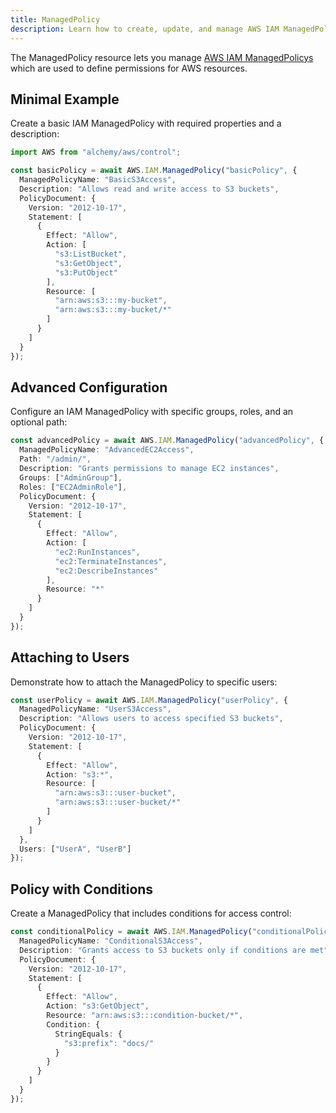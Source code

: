 ```yaml
---
title: ManagedPolicy
description: Learn how to create, update, and manage AWS IAM ManagedPolicys using Alchemy Cloud Control.
---
```


The ManagedPolicy resource lets you manage [AWS IAM ManagedPolicys](https://docs.aws.amazon.com/iam/latest/userguide/) which are used to define permissions for AWS resources.

## Minimal Example

Create a basic IAM ManagedPolicy with required properties and a description:

```ts
import AWS from "alchemy/aws/control";

const basicPolicy = await AWS.IAM.ManagedPolicy("basicPolicy", {
  ManagedPolicyName: "BasicS3Access",
  Description: "Allows read and write access to S3 buckets",
  PolicyDocument: {
    Version: "2012-10-17",
    Statement: [
      {
        Effect: "Allow",
        Action: [
          "s3:ListBucket",
          "s3:GetObject",
          "s3:PutObject"
        ],
        Resource: [
          "arn:aws:s3:::my-bucket",
          "arn:aws:s3:::my-bucket/*"
        ]
      }
    ]
  }
});
```

## Advanced Configuration

Configure an IAM ManagedPolicy with specific groups, roles, and an optional path:

```ts
const advancedPolicy = await AWS.IAM.ManagedPolicy("advancedPolicy", {
  ManagedPolicyName: "AdvancedEC2Access",
  Path: "/admin/",
  Description: "Grants permissions to manage EC2 instances",
  Groups: ["AdminGroup"],
  Roles: ["EC2AdminRole"],
  PolicyDocument: {
    Version: "2012-10-17",
    Statement: [
      {
        Effect: "Allow",
        Action: [
          "ec2:RunInstances",
          "ec2:TerminateInstances",
          "ec2:DescribeInstances"
        ],
        Resource: "*"
      }
    ]
  }
});
```

## Attaching to Users

Demonstrate how to attach the ManagedPolicy to specific users:

```ts
const userPolicy = await AWS.IAM.ManagedPolicy("userPolicy", {
  ManagedPolicyName: "UserS3Access",
  Description: "Allows users to access specified S3 buckets",
  PolicyDocument: {
    Version: "2012-10-17",
    Statement: [
      {
        Effect: "Allow",
        Action: "s3:*",
        Resource: [
          "arn:aws:s3:::user-bucket",
          "arn:aws:s3:::user-bucket/*"
        ]
      }
    ]
  },
  Users: ["UserA", "UserB"]
});
```

## Policy with Conditions

Create a ManagedPolicy that includes conditions for access control:

```ts
const conditionalPolicy = await AWS.IAM.ManagedPolicy("conditionalPolicy", {
  ManagedPolicyName: "ConditionalS3Access",
  Description: "Grants access to S3 buckets only if conditions are met",
  PolicyDocument: {
    Version: "2012-10-17",
    Statement: [
      {
        Effect: "Allow",
        Action: "s3:GetObject",
        Resource: "arn:aws:s3:::condition-bucket/*",
        Condition: {
          StringEquals: {
            "s3:prefix": "docs/"
          }
        }
      }
    ]
  }
});
```